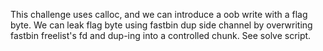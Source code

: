 This challenge uses calloc, and we can introduce a oob write with a flag byte. We can leak flag byte using fastbin dup side channel by overwriting fastbin freelist's fd and dup-ing into a controlled chunk. See solve script.
